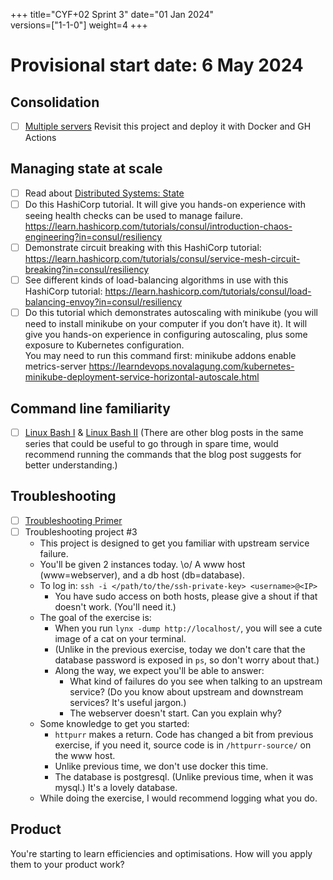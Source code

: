 +++
title="CYF+02 Sprint 3"
date="01 Jan 2024"    
versions=["1-1-0"]
weight=4
+++

# Provisional start date: 6 May 2024

## Consolidation

- [ ] [Multiple servers](../../projects/multiple-servers) Revisit this project and deploy it with Docker and GH Actions

## Managing state at scale

- [ ] Read about [Distributed Systems: State](../../primers/distributed-software-systems-architecture/scaling-stateless-services)
- [ ] Do this HashiCorp tutorial. It will give you hands-on experience with seeing health checks can be used to manage failure. https://learn.hashicorp.com/tutorials/consul/introduction-chaos-engineering?in=consul/resiliency
- [ ] Demonstrate circuit breaking with this HashiCorp tutorial: https://learn.hashicorp.com/tutorials/consul/service-mesh-circuit-breaking?in=consul/resiliency
- [ ] See different kinds of load-balancing algorithms in use with this HashiCorp tutorial: https://learn.hashicorp.com/tutorials/consul/load-balancing-envoy?in=consul/resiliency
- [ ] Do this tutorial which demonstrates autoscaling with minikube (you will need to install minikube on your computer if you don’t have it). It will give you hands-on experience in configuring autoscaling, plus some exposure to Kubernetes configuration.  
      You may need to run this command first: minikube addons enable metrics-server
      https://learndevops.novalagung.com/kubernetes-minikube-deployment-service-horizontal-autoscale.html

## Command line familiarity

- [ ] [Linux Bash I](https://www.bogotobogo.com/Linux/linux_tips2_bash.php) & [Linux Bash II](https://www.bogotobogo.com/Linux/linux_bash_2.php) (There are other blog posts in the same series that could be useful to go through in spare time, would recommend running the commands that the blog post suggests for better understanding.)

## Troubleshooting

- [ ] [Troubleshooting Primer](../../primers/troubleshooting/)
- [ ] Troubleshooting project #3
    - This project is designed to get you familiar with upstream service failure.
    - You'll be given 2 instances today. \o/
      A www host (www=webserver), and a db host (db=database).
    - To log in: `ssh -i </path/to/the/ssh-private-key> <username>@<IP>`
        - You have sudo access on both hosts, please give a shout if that doesn't work. (You'll need it.)
    - The goal of the exercise is:
        - When you run `lynx -dump http://localhost/`, you will see a cute image of a cat on your terminal.
        - (Unlike in the previous exercise, today we don't care that the database password is exposed in `ps`, so don't worry about that.)
        - Along the way, we expect you'll be able to answer:
            - What kind of failures do you see when talking to an upstream service?
              (Do you know about upstream and downstream services? It's useful jargon.)
            - The webserver doesn't start. Can you explain why?
    - Some knowledge to get you started:
        - `httpurr` makes a return. Code has changed a bit from previous exercise, if you need it, source code is in `/httpurr-source/` on the www host.
        - Unlike previous time, we don't use docker this time.
        - The database is postgresql. (Unlike previous time, when it was mysql.) It's a lovely database.
    - While doing the exercise, I would recommend logging what you do.

## Product

You're starting to learn efficiencies and optimisations. How will you apply them to your product work?
